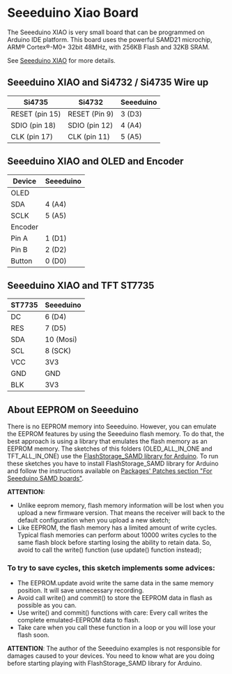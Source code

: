 # Seeeduino Xiao Board


The Seeeduino XIAO  is very small board that can be programmed on Arduino IDE platform. This board uses the powerful SAMD21 microchip, ARM® Cortex®-M0+ 32bit 48MHz, with 256KB Flash and 32KB SRAM.

See [Seeeduino XIAO](https://wiki.seeedstudio.com/Seeeduino-XIAO/) for more details.


## Seeeduino XIAO and Si4732 / Si4735 Wire up

| Si4735         | Si4732        | Seeeduino |
| -------------- | ------------  | ----------|
| RESET (pin 15) | RESET (Pin 9) |    3 (D3) |
| SDIO (pin 18)  | SDIO (pin 12) |    4 (A4) |
| CLK (pin 17)   | CLK (pin 11)  |    5 (A5) |



## Seeeduino XIAO and OLED and Encoder

| Device  | Seeeduino |
| --------| ----------|
| OLED    |           |
|   SDA   |    4 (A4) |
|   SCLK  |    5 (A5) |
| Encoder |           |
|   Pin A |    1 (D1) |
|   Pin B |    2 (D2) |
|  Button |    0 (D0) |


## Seeeduino XIAO and TFT ST7735

| ST7735  | Seeeduino |
| --------| ----------|
| DC      |   6 (D4)  | 
| RES     |   7 (D5)  |
| SDA     |  10 (Mosi)| 
| SCL     |   8 (SCK) |
| VCC     |  3V3      | 
| GND     |  GND      |
| BLK     |  3V3      |  

 

## About EEPROM on Seeeduino

There is no EEPROM memory into Seeeduino. However, you can emulate the EEPROM features by using the Seeeduino flash memory. To do that, the best approach is using a library that emulates the flash memory as an EEPROM memory.
The sketches of this folders (OLED_ALL_IN_ONE and TFT_ALL_IN_ONE) use the [FlashStorage_SAMD library for Arduino](https://github.com/khoih-prog/FlashStorage_SAMD). To run these sketches you have to install FlashStorage_SAMD library for Arduino and follow the instructions available on [Packages' Patches section "For Seeeduino SAMD boards"](https://github.com/khoih-prog/FlashStorage_SAMD#3-for-seeeduino-samd-boards).

__ATTENTION:__ 

* Unlike eeprom memory, flash memory information will be lost when you upload a new firmware version. That means the receiver will back to the default configuration when you upload a new sketch;
* Like EEPROM, the flash memory has a limited amount of write cycles. Typical flash memories can perform about 10000 writes cycles to the same flash block before starting losing the ability to retain data. So, avoid to call the write() function (use update() function instead);

### To try to save cycles, this sketch implements some advices:

* The EEPROM.update avoid write the same data in the same memory position. It will save unnecessary recording.
* Avoid call write() and commit() to store the EEPROM data in flash as possible as you can.
* Use write() and commit() functions with care: Every call writes the complete emulated-EEPROM data to flash.
* Take care when you call these function in a loop or you will lose your flash soon.

__ATTENTION__: The author of the Seeeduino examples is not responsible for damages caused to your devices. 
               You need to know what are you doing before starting playing with FlashStorage_SAMD library for Arduino. 








 



